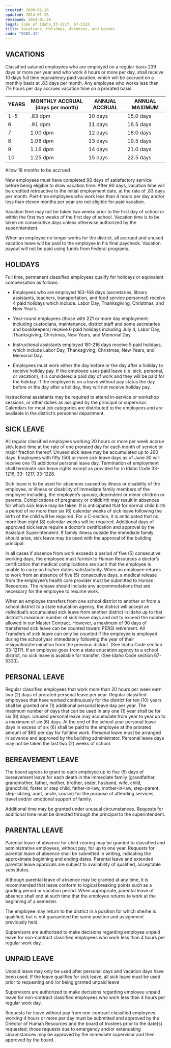 ```yaml
---
created: 2009-02-10
updated: 2014-01-28
reviewed: 2014-01-28
legal: Code of Idaho,33-1217, 67-5333
title: Vacations, Holidays, Absences, and Leaves
code: "0402.41"
---
```


## VACATIONS

Classified salaried employees who are employed on a regular basis 239 days or more per year and who work 4 hours or more per day, shall receive 10 days full time equivalency paid vacation, which will be accrued on a monthly basis at .83 days per month. Any employee who works less than 7½ hours per day accrues vacation time on a prorated basis.


  

|YEARS|MONTHLY ACCRUAL (days per month)|ANNUAL ACCRUAL|ANNUAL MAXIMUM|
|---|---|---|---|
|1-5|.83 dpm|10 days|15.0 days|
|6|.91 dpm|11 days|16.5 days|
|7|1.00 dpm|12 days|18.0 days|
|8|1.08 dpm|13 days|19.5 days|
|9|1.16 dpm|14 days|21.0 days|
|10|1.25 dpm|15 days|22.5 days|                                                             

Allow 18 months to be accrued

New employees must have completed 90 days of satisfactory service before being eligible to draw vacation time. After 90 days, vacation time will be credited retroactive to the initial employment date, at the rate of .83 days per month. Part-time employees who work less than 4 hours per day and/or less than eleven months per year are not eligible for paid vacation.

Vacation time may not be taken two weeks prior to the first day of school or within the first two weeks of the first day of school. Vacation time is to be taken on consecutive days unless otherwise authorized by the superintendent.

When an employee no longer works for the district, all accrued and unused vacation leave will be paid to the employee in his final paycheck. Vacation payout will not be paid using funds from Federal programs.

## HOLIDAYS

Full time, permanent classified employees qualify for holidays or equivalent compensation as follows:

- Employees who are employed 163-168 days (secretaries, library assistants, teachers, transportation, and food service personnel) receive 4 paid holidays which include: Labor Day, Thanksgiving, Christmas, and New Year’s.

- Year-round employees (those with 221 or more day employment: including custodians, maintenance, district staff and some secretaries and bookkeepers) receive 6 paid holidays including July 4, Labor Day, Thanksgiving, Christmas, New Years, and Memorial Day.

- Instructional assistants employed 181-216 days receive 5 paid holidays, which include Labor Day, Thanksgiving, Christmas, New Years, and Memorial Day.

- Employees must work either the day before or the day after a holiday to receive holiday pay. If the employee uses paid leave (i.e. sick, personal, or vacation), it is considered a paid day of work and they will be paid for the holiday. If the employee is on a leave without pay status the day before or the day after a holiday, they will not receive holiday pay.

Instructional assistants may be required to attend in-service or workshop sessions, or other duties as assigned by the principal or supervisor. Calendars for most job categories are distributed to the employees and are available in the district’s personnel department.

## SICK LEAVE

All regular classified employees working 20 hours or more per week accrue sick leave time at the rate of one prorated day for each month of service or major fraction thereof. Unused sick leave may be accumulated up to 260 days. Employees with fifty (50) or more sick leave days as of June 30 will receive one (1) additional personal leave day. Termination of employment shall terminate sick leave rights except as provided for in Idaho Code 33-1216, 33- 1217, 33-1228.

Sick leave is to be used for absences caused by illness or disability of the employee, or illness or disability of immediate family members of the employee including, the employee’s spouse, dependent or minor children or parents. Complications of pregnancy or childbirth may result in absences for which sick leave may be taken. It is anticipated that for normal child birth a period of no more than six (6) calendar weeks of sick leave following the birth of the child will be required. For a C-section, it is anticipated that no more than eight (8) calendar weeks will be required. Additional days of approved sick leave require a doctor’s certification and approval by the Assistant Superintendent. If family illness outside the immediate family should arise, sick leave may be used with the approval of the building principal.

In all cases if absence from work exceeds a period of five (5) consecutive working days, the employee must furnish to Human Resources a doctor’s certification that medical complications are such that the employee is unable to carry on his/her duties satisfactorily. When an employee returns to work from an absence of five (5) consecutive days, a medical release from the employee’s health care provider must be submitted to Human Resources. The release should include any accommodations that are necessary for the employee to resume work.

When an employee transfers from one school district to another or from a school district to a state education agency, the district will accept an individual’s accumulated sick leave from another district in Idaho up to that district’s maximum number of sick leave days and not to exceed the number allowed in our Master Contract. However, a maximum of 90 days of transferred sick leave can be counted toward PERSI retirement. All Transfers of sick leave can only be counted if the employee is employed during the school year immediately following the year of their resignation/termination from the previous district. (See Idaho Code section 33-1217). If an employee goes from a state education agency to a school district, no sick leave is available for transfer. (See Idaho Code section 67- 5333).

## PERSONAL LEAVE

Regular classified employees that work more than 20 hours per week earn two (2) days of prorated personal leave per year. Regular classified employees that have worked continuously for the district for ten (10) years shall be granted one (1) additional personal leave day per year. The maximum number of days that can be used in any one (1) year shall be for six (6) days. Unused personal leave may accumulate from year to year up to a maximum of six (6) days. At the end of the school year personal leave days in excess of six (6) shall be paid to the employee at the prorated amount of $60 per day for fulltime work. Personal leave must be arranged in advance and approved by the building administrator. Personal leave days may not be taken the last two (2) weeks of school.

## BEREAVEMENT LEAVE

The board agrees to grant to each employee up to five (5) days of bereavement leave for each death in the immediate family (grandfather, grandmother, father, mother, brother, sister, husband, wife, child, grandchild, foster or step child, father-in-law, mother-in-law, step-parent, step-sibling, aunt, uncle, cousin) for the purpose of attending services, travel and/or emotional support of family.

Additional time may be granted under unusual circumstances. Requests for additional time must be directed through the principal to the superintendent.

## PARENTAL LEAVE

Parental leave of absence for child-rearing may be granted to classified and administrative employees, without pay, for up to one year. Requests for parental leave of absence shall be submitted in writing, indicating the approximate beginning and ending dates. Parental leave and extended parental leave approvals are subject to availability of qualified, acceptable substitutes.

Although parental leave of absence may be granted at any time, it is recommended that leave conform to logical breaking points such as a grading period or vacation period. When appropriate, parental leave of absence shall end at such time that the employee returns to work at the beginning of a semester.

The employee may return to the district in a position for which she/he is qualified, but is not guaranteed the same position and assignment previously held.

Supervisors are authorized to make decisions regarding employee unpaid leave for non-contract classified employees who work less than 4 hours per regular work day.

## UNPAID LEAVE

Unpaid leave may only be used after personal days and vacation days have been used. If the leave qualifies for sick leave, all sick leave must be used prior to requesting and /or being granted unpaid leave

Supervisors are authorized to make decisions regarding employee unpaid leave for non-contract classified employees who work less than 4 hours per regular work day.

Requests for leave without pay from non-contract classified employees working 4 hours or more per day must be submitted and approved by the Director of Human Resources and the board of trustees prior to the date(s) requested; those requests due to emergency and/or extenuating circumstances may be approved by the immediate supervisor and then approved by the board.
